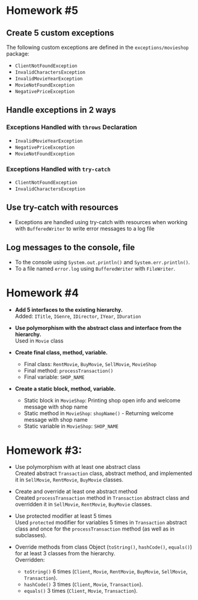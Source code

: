 # Homework #5

## Create 5 custom exceptions

The following custom exceptions are defined in the `exceptions/movieshop` package:

- `ClientNotFoundException`
- `InvalidCharactersException`
- `InvalidMovieYearException`
- `MovieNotFoundException`
- `NegativePriceException`

## Handle exceptions in 2 ways

### Exceptions Handled with `throws` Declaration
- `InvalidMovieYearException`
- `NegativePriceException`
- `MovieNotFoundException`

### Exceptions Handled with `try-catch`
- `ClientNotFoundException`
- `InvalidCharactersException`

## Use try-catch with resources
- Exceptions are handled using try-catch with resources when working with `BufferedWriter` to write error messages to a log file
  
## Log messages to the console, file
  - To the console using `System.out.println()` and `System.err.println()`.
  - To a file named `error.log` using `BufferedWriter` with `FileWriter`.


# Homework #4

- **Add 5 interfaces to the existing hierarchy.**  
  Added: `ITitle`, `IGenre`, `IDirector`, `IYear`, `IDuration`  

- **Use polymorphism with the abstract class and interface from the hierarchy.**  
  Used in `Movie` class  

- **Create final class, method, variable.**  
  - Final class: `RentMovie`, `BuyMovie`, `SellMovie`, `MovieShop`  
  - Final method: `processTransaction()`  
  - Final variable: `SHOP_NAME`  

- **Create a static block, method, variable.**  
  - Static block in `MovieShop`: Printing shop open info and welcome message with shop name  
  - Static method in `MovieShop`: `shopName()` - Returning welcome message with shop name  
  - Static variable in `MovieShop`: `SHOP_NAME`  


# Homework #3:

- Use polymorphism with at least one abstract class  
    Created abstract `Transaction` class, abstract method, and implemented it in `SellMovie`, `RentMovie`, `BuyMovie` classes.  

- Create and override at least one abstract method  
    Created `processTransaction` method in `Transaction` abstract class and overridden it in `SellMovie`, `RentMovie`, `BuyMovie` classes.  

- Use protected modifier at least 5 times  
    Used `protected` modifier for variables 5 times in `Transaction` abstract class and once for the `processTransaction` method (as well as in subclasses).  

- Override methods from class Object (`toString()`, `hashCode()`, `equals()`) for at least 3 classes from the hierarchy.  
    Overridden:  
    - `toString()` 6 times (`Client`, `Movie`, `RentMovie`, `BuyMovie`, `SellMovie`, `Transaction`).  
    - `hashCode()` 3 times (`Client`, `Movie`, `Transaction`).  
    - `equals()` 3 times (`Client`, `Movie`, `Transaction`).  
